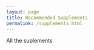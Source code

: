 ```yaml
---
layout: page
title: Recommended Supplements
permalink: /supplements.html
---
```


All the suplements